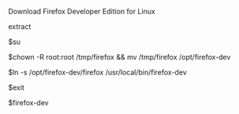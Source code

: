 Download Firefox Developer Edition for Linux

extract

$su

$chown -R root:root /tmp/firefox && mv /tmp/firefox /opt/firefox-dev

$ln -s /opt/firefox-dev/firefox /usr/local/bin/firefox-dev

$exit

$firefox-dev
